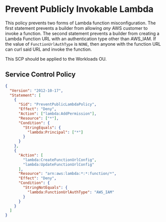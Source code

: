 # Prevent Publicly Invokable Lambda

This policy prevents two forms of Lambda function misconfiguration. The first statement prevents a builder from allowing _any_ AWS customer to invoke a function. The second statement prevents a builder from creating a Lambda Function URL with an authentication type other than AWS_IAM. If the value of `FunctionUrlAuthType` is `NONE`, then anyone with the function URL can curl said URL and invoke the function.

This SCP should be applied to the Workloads OU.

## Service Control Policy
```json
{
  "Version": "2012-10-17",
  "Statement": [
    {
      "Sid": "PreventPublicLambdaPolicy",
      "Effect": "Deny",
      "Action": ["lambda:AddPermission"],
      "Resource": ["*"],
      "Condition": {
        "StringEquals": {
          "lambda:Principal": ["*"]
        }
      }
    },
    {
      "Action": [
        "lambda:CreateFunctionUrlConfig",
        "lambda:UpdateFunctionUrlConfig"
      ],
      "Resource": "arn:aws:lambda:*:*:function/*",
      "Effect": "Deny",
      "Condition": {
        "StringNotEquals": {
          "lambda:FunctionUrlAuthType": "AWS_IAM"
        }
      }
    }
  ]
}

```